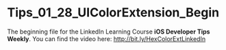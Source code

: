 # Tips_01_28_UIColorExtension_Begin
The beginning file for the LinkedIn Learning Course **iOS Developer Tips Weekly**.
You can find the video here: http://bit.ly/HexColorExtLinkedIn
